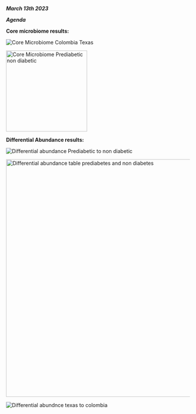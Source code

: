 
_**March 13th 2023**_

***Agenda***

**Core microbiome results:**

![Core Microbiome Colombia Texas](https://github.com/loujainbilal/MICB475_Team4/assets/159101482/72ae2cd6-5767-45cb-bd1d-54c34d4c5911)

<img width="222" alt="Core Microbiome Prediabetic non diabetic" src="https://github.com/loujainbilal/MICB475_Team4/assets/159101482/4157d5d2-1b22-4387-8507-3301cf108216">

**Differential Abundance results:**

![Differential abundance Prediabetic to non diabetic](https://github.com/loujainbilal/MICB475_Team4/assets/159101482/a2fe0179-4324-41a9-8cb3-2527209efd5f)

<img width="651" alt="Differential abundance table prediabetes and non diabetes" src="https://github.com/loujainbilal/MICB475_Team4/assets/159101482/eebf2a4b-38e5-42f5-9e11-589e14be6771">

![Differential abundnce texas to colombia](https://github.com/loujainbilal/MICB475_Team4/assets/159101482/2c7f873d-4b15-4101-8c07-5781c4de9103)






